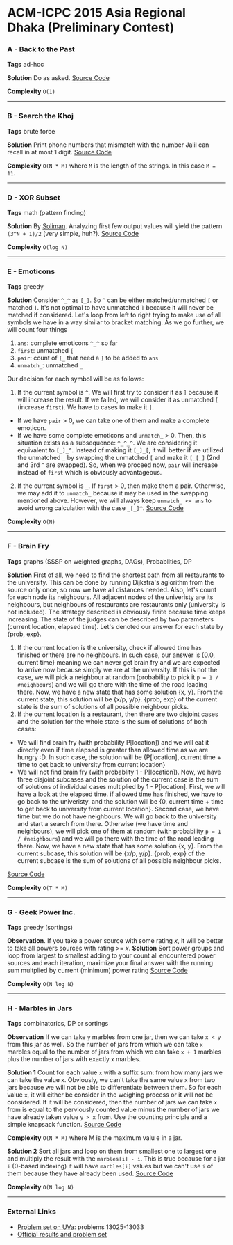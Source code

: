 # ACM-ICPC 2015 Asia Regional Dhaka (Preliminary Contest)

### A - Back to the Past
**Tags** ad-hoc

**Solution** Do as asked. [Source Code](https://github.com/AhmadElsagheer/UVa-Solutions/blob/master/regionals/dhaka2015_preliminary/BackToThePast.java)

**Complexity** `O(1)`

---
### B - Search the Khoj
**Tags** brute force

**Solution** Print phone numbers that mismatch with the number Jalil can recall in at most 1 digit.
[Source Code](https://github.com/AhmadElsagheer/UVa-Solutions/blob/master/regionals/dhaka2015_preliminary/SearchTheKhoj.java)

**Complexity** `O(N * M)` where `M` is the length of the strings. In this case `M = 11`.

---
### D - XOR Subset
**Tags** math (pattern finding)

**Solution** By [Soliman](http://codeforces.com/profile/AhmedSoliman). Analyzing first few output values will yield the pattern `(3^N + 1)/2` (very simple, huh?). [Source Code](https://github.com/AhmadElsagheer/UVa-Solutions/blob/master/regionals/dhaka2015_preliminary/XORSubset.java)


**Complexity** `O(log N)`

---
### E - Emoticons
**Tags** greedy

**Solution** Consider `^_^` as `[_]`. So `^` can be either matched/unmatched `[` or matched `]`. It's not optimal to have unmatched `]` because it will never be matched if considered. Let's loop from left to right trying to make use of all symbols we have in a way similar to bracket matching. As we go further, we will count four things

1. `ans`: complete emoticons `^_^` so far
2. `first`: unmatched `[`
3. `pair`: count of `[_` that need a `]` to be added to `ans`
4. `unmatch_`: unmatched `_` 

Our decision for each symbol will be as follows:

1. If the current symbol is `^`. We will first try to consider it as `]` because it will increase the result. If we failed, we will consider it as unmatched `[` (increase `first`). We have to cases to make it `]`.
  - If we have `pair` > 0, we can take one of them and make a complete emoticon. 
  - If we have some complete emoticons and `unmatch_` > 0. Then, this situation exists as a subsequence: `^_^_^`. We are considering it equivalent to `[_]_^`. Instead of making it `[_]_[`, it will better if we utilized the unmatched `_` by swapping the unmatched `[` and make it `[_[_]` (2nd and 3rd `^` are swapped). So, when we proceed now, `pair` will increase instead of `first` which is obviously advantageous.
2. If the current symbol is `_`. If `first` > 0, then make them a pair. Otherwise, we may add it to `unmatch_` because it may be used in the swapping mentioned above. However, we will always keep `unmatch_ <= ans` to avoid wrong calculation with the case `_[_]^`.
[Source Code](https://github.com/AhmadElsagheer/UVa-Solutions/blob/master/regionals/dhaka2015_preliminary/Emoticons.java)

**Complexity** `O(N)`

---
### F - Brain Fry
**Tags** graphs (SSSP on weighted graphs, DAGs), Probablities, DP

**Solution** First of all, we need to find the shortest path from all restaurants to the university. This can be done by running Dijkstra's aglorithm from the source only once, so now we have all distances needed. Also, let's count for each node its neighbours. All adjacent nodes of the univeristy are its neighbours, but neighbours of restaurants are restaurants only (university is not included). The strategy described is obviously finite because time keeps increasing. The state of the judges can be described by two parameters (current location, elapsed time). Let's denoted our answer for each state by {prob, exp}.

1. If the current location is the university, check if allowed time has finished or there are no neighbours. In such case, our answer is {0.0, current time} meaning we can never get brain fry and we are expected to arrive now because simply we are at the university. If this is not the case, we will pick a neighbour at random (probability to pick it `p = 1 / #neighbours`) and we will go there with the time of the road leading there. Now, we have a new state that has some solution {x, y}. From the current state, this solution will be {x/p, y/p}. {prob, exp} of the current state is the sum of solutions of all possible neighbour picks.
2. If the current location is a restaurant, then there are two disjoint cases and the solution for the whole state is the sum of solutions of both cases:
  - We will find brain fry (with probability P[location]) and we will eat it directly even if time elapsed is greater than allowed time as we are hungry :D. In such case, the solution will be {P[location], current time + time to get back to university from current location}
  - We will not find brain fry (with probablity 1 - P[location]). Now, we have three disjoint subcases and the solution of the current case is the sum of solutions of individual cases multiplied by 1 - P[location]. First, we will have a look at the elapsed time. if allowed time has finished, we have to go back to the univeristy. and the solution will be {0, current time + time to get back to university from current location}. Second case, we have time but we do not have neighbours. We will go back to the university and start a search from there. Otherwise (we have time and neighbours), we will pick one of them at random (with probability `p = 1 / #neighbours`) and we will go there with the time of the road leading there. Now, we have a new state that has some solution {x, y}. From the current subcase, this solution will be {x/p, y/p}. {prob, exp} of the current subcase is the sum of solutions of all possible neighbour picks.

[Source Code](https://github.com/AhmadElsagheer/UVa-Solutions/blob/master/regionals/dhaka2015_preliminary/BrainFry.java)

**Complexity** `O(T * M)`

---
### G - Geek Power Inc.
**Tags** greedy (sortings)

**Observation**. If you take a power source with some rating _x_, it will be better to take all powers sources with rating >= _x_.
**Solution** Sort power groups and loop from largest to smallest adding to your count all encountered power sources and each iteration, maximize your final answer with the running sum multplied by current (minimum) power rating
[Source Code](https://github.com/AhmadElsagheer/UVa-Solutions/blob/master/regionals/dhaka2015_preliminary/GeekPowerInc.java)

**Complexity** `O(N log N)`

---
### H - Marbles in Jars
**Tags** combinatorics, DP or sortings

**Observation** If we can take `y` marbles from one jar, then we can take `x < y` from this jar as well. So the number of jars from which we can take `x` marbles equal to the number of jars from which we can take `x + 1` marbles plus the number of jars with exactly `x` marbles.

**Solution 1** Count for each value `x` with a suffix sum: from how many jars we can take the value `x`. Obviously, we can't take the same value `x` from two jars because we will not be able to differentiate between them. So for each value `x`, it will either be consider in the weighing process or it will not be considered. If it will be considered, then the number of jars we can take `x` from is equal to the perviously counted value minus the number of jars we have already taken value `y > x` from. Use the counting principle and a simple knapsack function.
[Source Code](https://github.com/AhmadElsagheer/UVa-Solutions/blob/master/regionals/dhaka2015_preliminary/MarblesInJars.java)

**Complexity** `O(N * M)` where M is the maximum valu e in a jar.

**Solution 2** Sort all jars and loop on them from smallest one to largest one and multiply the result with the `marbles[i] - i`. This is true because for a jar `i` (0-based indexing) it will have `marbles[i]` values but we can't use `i` of them because they have already been used. [Source Code](https://github.com/AhmadElsagheer/UVa-Solutions/blob/master/regionals/dhaka2015_preliminary/MarblesInJars2.java)

**Complexity** `O(N log N)`

---
### External Links
- [Problem set on UVa](https://uva.onlinejudge.org/index.php?option=com_onlinejudge&Itemid=8&category=866): problems 13025-13033
- [Official results and problem set](https://icpc.baylor.edu/regionals/finder/dhaka-preliminary-2015)
